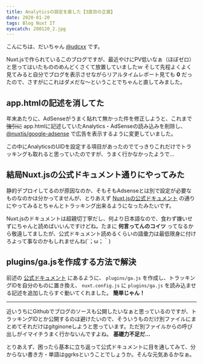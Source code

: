 ```yaml
---
title: Analyticsの設定を直した【3度目の正直】
date: 2020-01-20
tags: Blog Nuxt IT
eyecatch: 200120_2.jpg
---
```


こんにちは、だいちゃん [@udcxx](https://twitter.com/udc_xx) です。

Nuxt.jsで作られているこのブログですが、最近やけにPV低いなぁ（ほぼゼロ）と思ってはいたもののめんどくさくて放置していましたｗ
そして先程よくよく見てみると自分でブログを表示させながらリアルタイムレポート見ても **0** だったので、さすがにこれはダメだな〜ということでちゃんと直してみました。

## app.htmlの記述を消してた

年末あたりに、AdSenseがうまく貼れて無かった件を修正しようと、これまで ~~強引に~~ app.htmlに記述していたAnalytics・AdSenseの読み込みを削除し、 [@nuxtjs/google-adsense](https://www.npmjs.com/package/@nuxtjs/google-adsense) で広告を表示するように変更していました。

この中にAnalyticsのUIDを設定する項目があったのでてっきりこれだけでトラッキングも取れると思っていたのですが、うまく行かなかったようで...

## 結局Nuxt.jsの公式ドキュメント通りにやってみた

静的デプロイしてるのが原因なのか、そもそもAdsenseとは別で設定が必要なものなのかは分かってませんが、とりあえず [Nuxt.jsの公式ドキュメント](https://ja.nuxtjs.org/faq/google-analytics/) の通りにやってみるとちゃんとトラッキング出来るようになったみたいです。

Nuxt.jsのドキュメントは超親切丁寧だし、何より日本語なので、食わず嫌いせずにちゃんと読めばいいんですけどね。たまに **何言ってんのコイツ** ってなるから敬遠してましたが、公式ドキュメント読めるくらいの語彙力は最低限身に付けろよって事なのかもしれませんね(´；ω；｀)

## plugins/ga.jsを作成する方法で解決

前述の [公式ドキュメント](https://ja.nuxtjs.org/faq/google-analytics/) にあるように、 `plugins/ga.js` を作成し、トラッキングIDを自分のものに置き換え、 `nuxt.config.js` に `plugins/ga.js` を読み込ませる記述を追加したらすぐ動いてくれました。 **簡単じゃん！**

---

近いうちにGithubでブログのソースも公開したいなぁと思っているのですが、トラッキングIDとか公開するのは避けたいので、そういうものだけ別ファイルにまとめてそれだけはgitginoneしようと思っています。ただ別ファイルからの呼び出しがイマイチうまく行かないんですよね。 **基礎力不足だ...**

とりあえず、困ったら基本に立ち返って公式ドキュメントに目を通してみて、分からない書き方・単語はggrksということでしょうか。そんな元気あるかなぁ。
